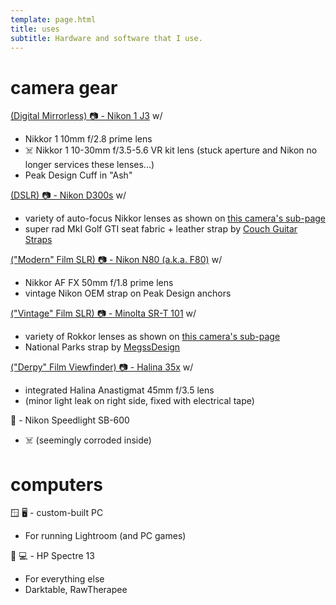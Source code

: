 ```yaml
---
template: page.html
title: uses
subtitle: Hardware and software that I use.
---
```


# camera gear

[(Digital Mirrorless) 📷 - Nikon 1 J3](/nikon-1-j3) w/

- Nikkor 1 10mm f/2.8 prime lens
- ☠️  Nikkor 1 10-30mm f/3.5-5.6 VR kit lens (stuck aperture and Nikon no longer services these lenses...)
- Peak Design Cuff in "Ash"

[(DSLR) 📷 - Nikon D300s](/nikon-d300s) w/

- variety of auto-focus Nikkor lenses as shown on [this camera's sub-page](/nikon-d300s)
- super rad MkI Golf GTI seat fabric + leather strap by [Couch Guitar Straps](https://www.etsy.com/shop/couchguitarstraps)

[("Modern" Film SLR) 📷 - Nikon N80 (a.k.a. F80)](/nikon-n80) w/

- Nikkor AF FX 50mm f/1.8 prime lens
- vintage Nikon OEM strap on Peak Design anchors

[("Vintage" Film SLR) 📷 - Minolta SR-T 101](/minolta-srt101) w/

- variety of Rokkor lenses as shown on [this camera's sub-page](/minolta-srt101)
- National Parks strap by [MegssDesign](https://www.etsy.com/shop/MegssDesign)

[("Derpy" Film Viewfinder) 📷 - Halina 35x](/halina-35x) w/

- integrated Halina Anastigmat 45mm f/3.5 lens
- (minor light leak on right side, fixed with electrical tape)

📸 - Nikon Speedlight SB-600

- ☠️ (seemingly corroded inside)


# computers

🪟 🖥️ - custom-built PC
- For running Lightroom (and PC games)

🐧 💻 - HP Spectre 13
- For everything else
- Darktable, RawTherapee
